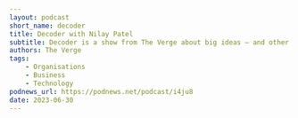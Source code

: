 ```yaml
---
layout: podcast
short_name: decoder
title: Decoder with Nilay Patel
subtitle: Decoder is a show from The Verge about big ideas — and other problems. Verge editor-in-chief Nilay Patel talks to a diverse cast of innovators and policymakers at the frontiers of business and technology to reveal how they’re navigating an ever-changing landscape, what keeps them up at night, and what it all means for our shared future.
authors: The Verge
tags:
    - Organisations
    - Business
    - Technology
podnews_url: https://podnews.net/podcast/i4ju8
date: 2023-06-30
---
```

